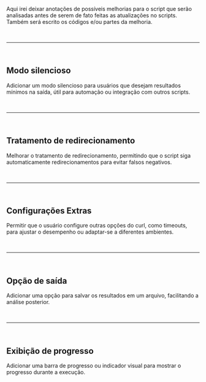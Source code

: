 Aqui irei deixar anotações de possíveis melhorias para o script que serão analisadas antes de serem de fato feitas as atualizações no scripts. Também será escrito os códigos e/ou partes da melhoria.

<br>

---

<br>

## **Modo silencioso**

Adicionar um modo silencioso para usuários que desejam resultados mínimos na saída, útil para automação ou integração com outros scripts.

<br>

---

<br>

## **Tratamento de redirecionamento**

Melhorar o tratamento de redirecionamento, permitindo que o script siga automaticamente redirecionamentos para evitar falsos negativos.

<br>

---

<br>

## **Configurações Extras**

Permitir que o usuário configure outras opções do curl, como timeouts, para ajustar o desempenho ou adaptar-se a diferentes ambientes.

<br>

---

<br>

## **Opção de saída**

Adicionar uma opção para salvar os resultados em um arquivo, facilitando a análise posterior.


<br>

---

<br>

## **Exibição de progresso**

Adicionar uma barra de progresso ou indicador visual para mostrar o progresso durante a execução.














































